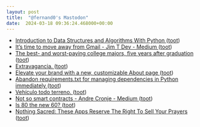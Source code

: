 ```yaml
---
layout: post
title:  "@fernand0's Mastodon"
date:  2024-03-18 09:36:24.468000+00:00
---
```

*  [Introduction to Data Structures and Algorithms With Python ](https://dev.to/smartjeff/introduction-to-data-structures-and-algorithms-with-python-33c) ([toot](https://mastodon.social/@fernand0/112116012447577983))
*  [It’s time to move away from Gmail - Jim T Dev - Medium ](https://medium.com/@jimtdev/its-time-to-move-away-from-gmail-989bd859a81) ([toot](https://mastodon.social/@fernand0/112114385368853082))
*  [The best- and worst-paying college majors, five years after graduation ](https://www.cnbc.com/2022/02/12/the-best-and-worst-paying-college-majors-five-years-after-graduation.htm) ([toot](https://mastodon.social/@fernand0/112112415886889168))
*  [Extravagancia. ](https://avecesunafoto.wordpress.com/2024/03/17/extravagancia) ([toot](https://mastodon.social/@fernand0/112112413069164822))
*  [Elevate your brand with a new, customizable About page ](https://blog.medium.com/elevate-your-brand-with-a-new-customizable-about-page-3392eb9fba7) ([toot](https://mastodon.social/@fernand0/112112232287051472))
*  [Abandon requirements.txt for managing dependencies in Python immediately  ](https://medium.com/@ramalhodevitor/abandon-requirements-txt-for-managing-dependencies-in-python-immediately-50b1c45b824a) ([toot](https://mastodon.social/@fernand0/112112036958656339))
*  [Vehículo todo terreno. ](https://www.flickr.com/photos/fernand0/53565019754) ([toot](https://mastodon.social/@fernand0/112111809931968342))
*  [Not so smart contracts - Andre Cronje - Medium ](https://andrecronje.medium.com/not-so-smart-contracts-8c9ab4368d2) ([toot](https://mastodon.social/@fernand0/112111703437616122))
*  [Is 80 the new 60? ](https://news.harvard.edu/gazette/story/2022/02/is-80-the-new-60) ([toot](https://mastodon.social/@fernand0/112111088202788170))
*  [Nothing Sacred: These Apps Reserve The Right To Sell Your Prayers ](https://www.buzzfeednews.com/article/emilybakerwhite/apps-selling-your-prayer) ([toot](https://mastodon.social/@fernand0/112110728362862414))
